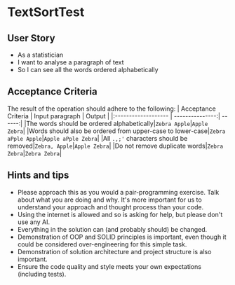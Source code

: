 # TextSortTest

## User Story
* As a statistician
* I want to analyse a paragraph of text
* So I can see all the words ordered alphabetically


## Acceptance Criteria
The result of the operation should adhere to the following:
| Acceptance Criteria | Input paragraph | Output |
|:------------------- | ---------------:| ------:|
|The words should be ordered alphabetically|`Zebra Apple`|`Apple Zebra`|
|Words should also be ordered from upper-case to lower-case|`Zebra aPple Apple`|`Apple aPple Zebra`|
|All `.,;'` characters should be removed|`Zebra, Apple`|`Apple Zebra`|
|Do not remove duplicate words|`Zebra Zebra`|`Zebra Zebra`|


## Hints and tips
* Please approach this as you would a pair-programming exercise. Talk about what you are doing and why. It's more important for us to understand your approach and thought process than your code.
* Using the internet is allowed and so is asking for help, but please don't use any AI.
* Everything in the solution can (and probably should) be changed.
* Demonstration of OOP and SOLID principles is important, even though it could be considered over-engineering for this simple task.
* Demonstration of solution architecture and project structure is also important.
* Ensure the code quality and style meets your own expectations (including tests).
